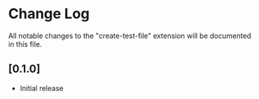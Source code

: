 # Change Log

All notable changes to the "create-test-file" extension will be documented in this file.

## [0.1.0]

- Initial release
